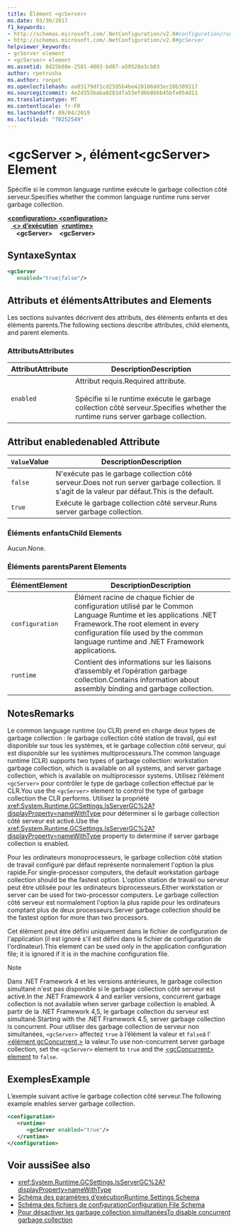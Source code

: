 ```yaml
---
title: Élément <gcServer>
ms.date: 03/30/2017
f1_keywords:
- http://schemas.microsoft.com/.NetConfiguration/v2.0#configuration/runtime/gcServer
- http://schemas.microsoft.com/.NetConfiguration/v2.0#gcServer
helpviewer_keywords:
- gcServer element
- <gcServer> element
ms.assetid: 8d25b80e-2581-4803-bd87-a59528e3cb03
author: rpetrusha
ms.author: ronpet
ms.openlocfilehash: aa03179df1cd2595b4be428106dd3ec10b309317
ms.sourcegitcommit: 4e2d355baba82814fa53efd6b8bbb45bfe054d11
ms.translationtype: MT
ms.contentlocale: fr-FR
ms.lasthandoff: 09/04/2019
ms.locfileid: "70252549"
---
```

# <a name="gcserver-element"></a><span data-ttu-id="b50c7-102">\<gcServer >, élément</span><span class="sxs-lookup"><span data-stu-id="b50c7-102">\<gcServer> Element</span></span>
<span data-ttu-id="b50c7-103">Spécifie si le common language runtime exécute le garbage collection côté serveur.</span><span class="sxs-lookup"><span data-stu-id="b50c7-103">Specifies whether the common language runtime runs server garbage collection.</span></span>  
  
<span data-ttu-id="b50c7-104">[ **\<configuration>** ](../configuration-element.md)</span><span class="sxs-lookup"><span data-stu-id="b50c7-104">[**\<configuration>**](../configuration-element.md)</span></span>\
<span data-ttu-id="b50c7-105">&nbsp;&nbsp;[ **\<> d’exécution**](runtime-element.md)</span><span class="sxs-lookup"><span data-stu-id="b50c7-105">&nbsp;&nbsp;[**\<runtime>**](runtime-element.md)</span></span>\
<span data-ttu-id="b50c7-106">&nbsp;&nbsp;&nbsp;&nbsp; **\<gcServer>**</span><span class="sxs-lookup"><span data-stu-id="b50c7-106">&nbsp;&nbsp;&nbsp;&nbsp;**\<gcServer>**</span></span>  
  
## <a name="syntax"></a><span data-ttu-id="b50c7-107">Syntaxe</span><span class="sxs-lookup"><span data-stu-id="b50c7-107">Syntax</span></span>  
  
```xml  
<gcServer    
   enabled="true|false"/>  
```  
  
## <a name="attributes-and-elements"></a><span data-ttu-id="b50c7-108">Attributs et éléments</span><span class="sxs-lookup"><span data-stu-id="b50c7-108">Attributes and Elements</span></span>  
 <span data-ttu-id="b50c7-109">Les sections suivantes décrivent des attributs, des éléments enfants et des éléments parents.</span><span class="sxs-lookup"><span data-stu-id="b50c7-109">The following sections describe attributes, child elements, and parent elements.</span></span>  
  
### <a name="attributes"></a><span data-ttu-id="b50c7-110">Attributs</span><span class="sxs-lookup"><span data-stu-id="b50c7-110">Attributes</span></span>  
  
|<span data-ttu-id="b50c7-111">Attribut</span><span class="sxs-lookup"><span data-stu-id="b50c7-111">Attribute</span></span>|<span data-ttu-id="b50c7-112">Description</span><span class="sxs-lookup"><span data-stu-id="b50c7-112">Description</span></span>|  
|---------------|-----------------|  
|`enabled`|<span data-ttu-id="b50c7-113">Attribut requis.</span><span class="sxs-lookup"><span data-stu-id="b50c7-113">Required attribute.</span></span><br /><br /> <span data-ttu-id="b50c7-114">Spécifie si le runtime exécute le garbage collection côté serveur.</span><span class="sxs-lookup"><span data-stu-id="b50c7-114">Specifies whether the runtime runs server garbage collection.</span></span>|  
  
## <a name="enabled-attribute"></a><span data-ttu-id="b50c7-115">Attribut enabled</span><span class="sxs-lookup"><span data-stu-id="b50c7-115">enabled Attribute</span></span>  
  
|<span data-ttu-id="b50c7-116">`Value`</span><span class="sxs-lookup"><span data-stu-id="b50c7-116">Value</span></span>|<span data-ttu-id="b50c7-117">Description</span><span class="sxs-lookup"><span data-stu-id="b50c7-117">Description</span></span>|  
|-----------|-----------------|  
|`false`|<span data-ttu-id="b50c7-118">N'exécute pas le garbage collection côté serveur.</span><span class="sxs-lookup"><span data-stu-id="b50c7-118">Does not run server garbage collection.</span></span> <span data-ttu-id="b50c7-119">Il s'agit de la valeur par défaut.</span><span class="sxs-lookup"><span data-stu-id="b50c7-119">This is the default.</span></span>|  
|`true`|<span data-ttu-id="b50c7-120">Exécute le garbage collection côté serveur.</span><span class="sxs-lookup"><span data-stu-id="b50c7-120">Runs server garbage collection.</span></span>|  
  
### <a name="child-elements"></a><span data-ttu-id="b50c7-121">Éléments enfants</span><span class="sxs-lookup"><span data-stu-id="b50c7-121">Child Elements</span></span>  
 <span data-ttu-id="b50c7-122">Aucun.</span><span class="sxs-lookup"><span data-stu-id="b50c7-122">None.</span></span>  
  
### <a name="parent-elements"></a><span data-ttu-id="b50c7-123">Éléments parents</span><span class="sxs-lookup"><span data-stu-id="b50c7-123">Parent Elements</span></span>  
  
|<span data-ttu-id="b50c7-124">Élément</span><span class="sxs-lookup"><span data-stu-id="b50c7-124">Element</span></span>|<span data-ttu-id="b50c7-125">Description</span><span class="sxs-lookup"><span data-stu-id="b50c7-125">Description</span></span>|  
|-------------|-----------------|  
|`configuration`|<span data-ttu-id="b50c7-126">Élément racine de chaque fichier de configuration utilisé par le Common Language Runtime et les applications .NET Framework.</span><span class="sxs-lookup"><span data-stu-id="b50c7-126">The root element in every configuration file used by the common language runtime and .NET Framework applications.</span></span>|  
|`runtime`|<span data-ttu-id="b50c7-127">Contient des informations sur les liaisons d’assembly et l’opération garbage collection.</span><span class="sxs-lookup"><span data-stu-id="b50c7-127">Contains information about assembly binding and garbage collection.</span></span>|  
  
## <a name="remarks"></a><span data-ttu-id="b50c7-128">Notes</span><span class="sxs-lookup"><span data-stu-id="b50c7-128">Remarks</span></span>  
 <span data-ttu-id="b50c7-129">Le common language runtime (ou CLR) prend en charge deux types de garbage collection : le garbage collection côté station de travail, qui est disponible sur tous les systèmes, et le garbage collection côté serveur, qui est disponible sur les systèmes multiprocesseurs.</span><span class="sxs-lookup"><span data-stu-id="b50c7-129">The common language runtime (CLR) supports two types of garbage collection: workstation garbage collection, which is available on all systems, and server garbage collection, which is available on multiprocessor systems.</span></span> <span data-ttu-id="b50c7-130">Utilisez l’élément `<gcServer>` pour contrôler le type de garbage collection effectué par le CLR.</span><span class="sxs-lookup"><span data-stu-id="b50c7-130">You use the `<gcServer>` element to control the type of garbage collection the CLR performs.</span></span> <span data-ttu-id="b50c7-131">Utilisez la propriété <xref:System.Runtime.GCSettings.IsServerGC%2A?displayProperty=nameWithType> pour déterminer si le garbage collection côté serveur est activé.</span><span class="sxs-lookup"><span data-stu-id="b50c7-131">Use the <xref:System.Runtime.GCSettings.IsServerGC%2A?displayProperty=nameWithType> property to determine if server garbage collection is enabled.</span></span>  
  
 <span data-ttu-id="b50c7-132">Pour les ordinateurs monoprocesseurs, le garbage collection côté station de travail configuré par défaut représente normalement l'option la plus rapide.</span><span class="sxs-lookup"><span data-stu-id="b50c7-132">For single-processor computers, the default workstation garbage collection should be the fastest option.</span></span> <span data-ttu-id="b50c7-133">L'option station de travail ou serveur peut être utilisée pour les ordinateurs biprocesseurs.</span><span class="sxs-lookup"><span data-stu-id="b50c7-133">Either workstation or server can be used for two-processor computers.</span></span> <span data-ttu-id="b50c7-134">Le garbage collection côté serveur est normalement l'option la plus rapide pour les ordinateurs comptant plus de deux processeurs.</span><span class="sxs-lookup"><span data-stu-id="b50c7-134">Server garbage collection should be the fastest option for more than two processors.</span></span>  
  
 <span data-ttu-id="b50c7-135">Cet élément peut être défini uniquement dans le fichier de configuration de l'application (il est ignoré s'il est défini dans le fichier de configuration de l'ordinateur).</span><span class="sxs-lookup"><span data-stu-id="b50c7-135">This element can be used only in the application configuration file; it is ignored if it is in the machine configuration file.</span></span>  
  
> [!NOTE]
> <span data-ttu-id="b50c7-136">Dans .NET Framework 4 et les versions antérieures, le garbage collection simultané n'est pas disponible si le garbage collection côté serveur est activé.</span><span class="sxs-lookup"><span data-stu-id="b50c7-136">In the .NET Framework 4 and earlier versions, concurrent garbage collection is not available when server garbage collection is enabled.</span></span> <span data-ttu-id="b50c7-137">À partir de la .NET Framework 4,5, le garbage collection du serveur est simultané.</span><span class="sxs-lookup"><span data-stu-id="b50c7-137">Starting with the .NET Framework 4.5, server garbage collection is concurrent.</span></span> <span data-ttu-id="b50c7-138">Pour utiliser des garbage collection de serveur non simultanées, `<gcServer>` affectez `true` à l’élément la valeur et `false`à l' [ \<élément gcConcurrent >](gcconcurrent-element.md) la valeur.</span><span class="sxs-lookup"><span data-stu-id="b50c7-138">To use non-concurrent server garbage collection, set the `<gcServer>` element to `true` and the [\<gcConcurrent> element](gcconcurrent-element.md) to `false`.</span></span>  
  
## <a name="example"></a><span data-ttu-id="b50c7-139">Exemples</span><span class="sxs-lookup"><span data-stu-id="b50c7-139">Example</span></span>  
 <span data-ttu-id="b50c7-140">L’exemple suivant active le garbage collection côté serveur.</span><span class="sxs-lookup"><span data-stu-id="b50c7-140">The following example enables server garbage collection.</span></span>  
  
```xml  
<configuration>  
   <runtime>  
      <gcServer enabled="true"/>  
   </runtime>  
</configuration>  
```  
  
## <a name="see-also"></a><span data-ttu-id="b50c7-141">Voir aussi</span><span class="sxs-lookup"><span data-stu-id="b50c7-141">See also</span></span>

- <xref:System.Runtime.GCSettings.IsServerGC%2A?displayProperty=nameWithType>
- [<span data-ttu-id="b50c7-142">Schéma des paramètres d’exécution</span><span class="sxs-lookup"><span data-stu-id="b50c7-142">Runtime Settings Schema</span></span>](index.md)
- [<span data-ttu-id="b50c7-143">Schéma des fichiers de configuration</span><span class="sxs-lookup"><span data-stu-id="b50c7-143">Configuration File Schema</span></span>](../index.md)
- [<span data-ttu-id="b50c7-144">Pour désactiver les garbage collection simultanées</span><span class="sxs-lookup"><span data-stu-id="b50c7-144">To disable concurrent garbage collection</span></span>](gcconcurrent-element.md#to-disable-background-garbage-collection)
